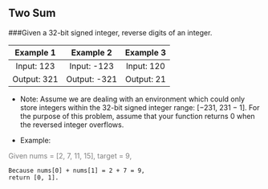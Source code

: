 ## Two Sum

###Given a 32-bit signed integer, reverse digits of an integer.

| Example 1 | Example 2 | Example 3 |
|:---------:|:---------:|:---------:|
| Input: 123 | Input: -123 | Input: 120 |
| Output: 321 | Output: -321 | Output: 21 |

* Note: Assume we are dealing with an environment which could only store integers within the 32-bit signed integer range: [−231,  231 − 1]. For the purpose of this problem, assume that your function returns 0 when the reversed integer overflows.

* Example:
<p style="color:grey">
    Given nums = [2, 7, 11, 15], target = 9,

    Because nums[0] + nums[1] = 2 + 7 = 9,
    return [0, 1].
</p>